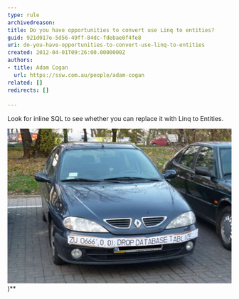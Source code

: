 ```yaml
---
type: rule
archivedreason: 
title: Do you have opportunities to convert use Linq to entities?
guid: 921d017e-5d56-49ff-84dc-fdebae0f4fe8
uri: do-you-have-opportunities-to-convert-use-linq-to-entities
created: 2012-04-01T09:26:00.0000000Z
authors:
- title: Adam Cogan
  url: https://ssw.com.au/people/adam-cogan
related: []
redirects: []

---
```


Look for inline SQL to see whether you can replace it with Linq to Entities.

<!--endintro-->

![SQL Injection for Speed Cameras :-](speed-camera.jpg))**
